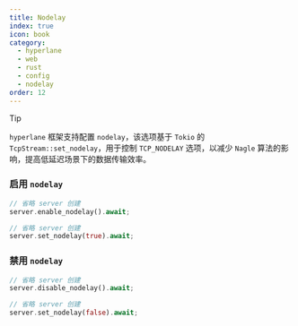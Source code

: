 ```yaml
---
title: Nodelay
index: true
icon: book
category:
  - hyperlane
  - web
  - rust
  - config
  - nodelay
order: 12
---
```


<Share colorful />

> [!tip]
>
> `hyperlane` 框架支持配置 `nodelay`，该选项基于 `Tokio` 的 `TcpStream::set_nodelay`，用于控制 `TCP_NODELAY` 选项，以减少 `Nagle` 算法的影响，提高低延迟场景下的数据传输效率。

### 启用 `nodelay`

```rust
// 省略 server 创建
server.enable_nodelay().await;
```

```rust
// 省略 server 创建
server.set_nodelay(true).await;
```

### 禁用 `nodelay`

```rust
// 省略 server 创建
server.disable_nodelay().await;
```

```rust
// 省略 server 创建
server.set_nodelay(false).await;
```

<Bottom />
